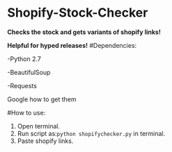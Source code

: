 # Shopify-Stock-Checker
**Checks the stock and gets variants of shopify links!**

**Helpful for hyped releases!**
#Dependencies:

-Python 2.7

-BeautifulSoup

-Requests

Google how to get them

#How to use:
1. Open terminal.
2. Run script as:```python shopifychecker.py``` in terminal.
3. Paste shopify links.
